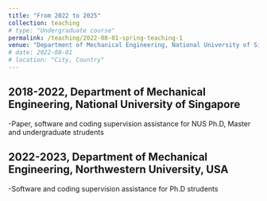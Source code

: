```yaml
---
title: "From 2022 to 2025"
collection: teaching
# type: "Undergraduate course"
permalink: /teaching/2022-08-01-spring-teaching-1
venue: "Department of Mechanical Engineering, National University of Singapore"
# date: 2022-08-01
# location: "City, Country"
---
```


2018-2022, Department of Mechanical Engineering, National University of Singapore
------------------------------------------------------------------------------------
 -Paper, software and coding supervision assistance for NUS Ph.D, Master and undergraduate strudents

2022-2023, Department of Mechanical Engineering, Northwestern University, USA
------------------------------------------------------------------------------------
 -Software and coding supervision assistance for Ph.D strudents